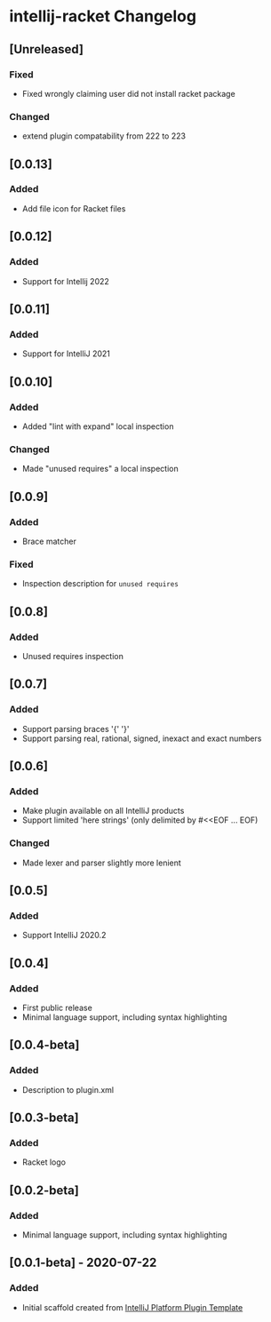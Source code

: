 <!-- Keep a Changelog guide -> https://keepachangelog.com -->

# intellij-racket Changelog

## [Unreleased]
### Fixed
- Fixed wrongly claiming user did not install racket package

### Changed
- extend plugin compatability from 222 to 223

## [0.0.13]
### Added
- Add file icon for Racket files

## [0.0.12]
### Added
- Support for Intellij 2022

## [0.0.11]
### Added
- Support for IntelliJ 2021

## [0.0.10]
### Added
- Added "lint with expand" local inspection

### Changed
- Made "unused requires" a local inspection

## [0.0.9]
### Added
- Brace matcher

### Fixed
- Inspection description for `unused requires`

## [0.0.8]
### Added
- Unused requires inspection

## [0.0.7]
### Added
- Support parsing braces '{' '}'
- Support parsing real, rational, signed, inexact and exact numbers

## [0.0.6]
### Added
- Make plugin available on all IntelliJ products
- Support limited 'here strings' (only delimited by #<<EOF ... EOF)

### Changed
- Made lexer and parser slightly more lenient

## [0.0.5]
### Added
- Support IntelliJ 2020.2

## [0.0.4]
### Added
- First public release
- Minimal language support, including syntax highlighting

## [0.0.4-beta]
### Added
- Description to plugin.xml

## [0.0.3-beta]
### Added
- Racket logo

## [0.0.2-beta]
### Added
- Minimal language support, including syntax highlighting

## [0.0.1-beta] - 2020-07-22
### Added
- Initial scaffold created from [IntelliJ Platform Plugin Template](https://github.com/JetBrains/intellij-platform-plugin-template)